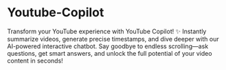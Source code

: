 # Youtube-Copilot
Transform your YouTube experience with YouTube Copilot! ✨ Instantly summarize videos, generate precise timestamps, and dive deeper with our AI-powered interactive chatbot. Say goodbye to endless scrolling—ask questions, get smart answers, and unlock the full potential of your video content in seconds!
